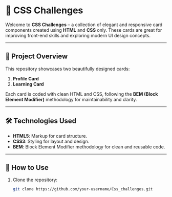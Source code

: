 # 🎨 CSS Challenges

Welcome to **CSS Challenges** – a collection of elegant and responsive card components created using **HTML** and **CSS** only. These cards are great for improving front-end skills and exploring modern UI design concepts.

---

## 🚀 **Project Overview**

This repository showcases two beautifully designed cards:
1. **Profile Card**  
2. **Learning Card**  

Each card is coded with clean HTML and CSS, following the **BEM (Block Element Modifier)** methodology for maintainability and clarity.

---

## 🛠️ **Technologies Used**
- **HTML5**: Markup for card structure.
- **CSS3**: Styling for layout and design.
- **BEM**: Block Element Modifier methodology for clean and reusable code.

---

## 🎯 **How to Use**
1. Clone the repository:
   ```bash
   git clone https://github.com/your-username/Css_challenges.git
